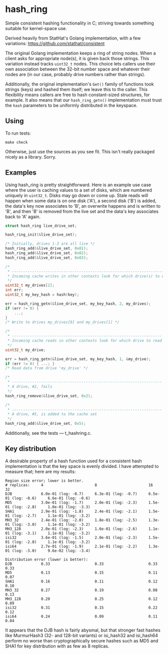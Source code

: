 hash\_ring
=========

Simple consistent hashing functionality in C; striving towards something
suitable for kernel-space use.

Derived heavily from StatHat's Golang implementation, with a few variations:
https://github.com/stathat/consistent

The original Golang implementation keeps a ring of string nodes. When a client
asks for appropriate node(s), it is given back those strings. This variation
instead tracks `uint32_t` nodes. This choice lets callers use their own
association between the 32-bit number space and whatever their nodes are (in
our case, probably drive numbers rather than strings).

Additionally, the original implementation's `Get()` family of functions took
strings (keys) and hashed them itself; we leave this to the caller. This
flexibility means callers are free to hash constant-sized structures, for
example. It also means that our `hash_ring_getn()` implementation must trust
the `hash` parameters to be uniformly distributed in the keyspace.

Using
-----

To run tests:

    make check

Otherwise, just use the sources as you see fit. This isn't really packaged
nicely as a library. Sorry.

Examples
--------

Using hash\_ring is pretty straightforward. Here is an example use case where
the user is caching values to a set of disks, which are numbered uniquely in
`uint32_t`. Disks may go down or come up. Stale reads will happen when some
data is on one disk ('A'), a second disk ('B') is added, the data's key now
associates to 'B', an overwrite happens and is written to 'B', and then 'B' is
removed from the live set and the data's key associates back to 'A' again.

```c
struct hash_ring live_drive_set;

hash_ring_init(&live_drive_set);

/* Initially, drives 1-3 are all live */
hash_ring_add(&live_drive_set, 0x01);
hash_ring_add(&live_drive_set, 0x02);
hash_ring_add(&live_drive_set, 0x03);

/*
 * ------------------------------------------------------------------------
 * Incoming cache writes in other contexts look for which drive(s) to write
 */
uint32_t my_drives[2];
int err;
uint32_t my_key_hash = hash(key);

err = hash_ring_getn(&live_drive_set, my_key_hash, 2, my_drives);
if (err != 0) {
    ...;
}
/* Write to drives my_drives[0] and my_drives[1] */

/*
 * -------------------------------------------------------------------
 * Incoming cache reads in other contexts look for which drive to read
 */
uint32_t my_drive;

err = hash_ring_getn(&live_drive_set, my_key_hash, 1, &my_drive);
if (err != 0) { ...; }
/* Read data from drive 'my_drive' */

/*
 * -------------------------------------------------------------------
 * A drive, #2, fails
 */
hash_ring_remove(&live_drive_set, 0x2);

/*
 * -------------------------------------------------------------------
 * A drive, #5, is added to the cache set
 */
hash_ring_add(&live_drive_set, 0x5);
```

Additionally, see the tests — t\_hashring.c.

Key distribution
----------------

A desirable property of a hash function used for a consistent hash
implementation is that the key space is evenly divided. I have attempted to
measure that; here are my results:

    Region size error; lower is better.
    # replicas:     4                       8                       16                      32
    DJB             6.0e-01 (log: -0.7)     6.3e-01 (log: -0.7)     6.5e-01 (log: -0.6)     6.6e-01 (log: -0.6)
    MD5             3.0e-01 (log: -1.7)     2.0e-01 (log: -2.3)     1.5e-01 (log: -2.8)     1.0e-01 (log: -3.3)
    SHA1            2.9e-01 (log: -1.8)     2.4e-01 (log: -2.1)     1.5e-01 (log: -2.7)     1.1e-01 (log: -3.2)
    MH3_32          2.4e-01 (log: -2.0)     1.8e-01 (log: -2.5)     1.3e-01 (log: -3.0)     1.1e-01 (log: -3.2)
    MH3_128         2.0e-01 (log: -2.3)     1.6e-01 (log: -2.6)     1.1e-01 (log: -3.1)     1.1e-01 (log: -3.2)
    isi32           3.6e-01 (log: -1.5)     2.0e-01 (log: -2.3)     1.5e-01 (log: -2.8)     1.1e-01 (log: -3.2)
    isi64           2.7e-01 (log: -1.9)     2.1e-01 (log: -2.2)     1.3e-01 (log: -3.0)     9.6e-02 (log: -3.4)
    
    Distribution error (lower is better):
    DJB             0.33                    0.33                    0.33                    0.33
    MD5             0.13                    0.15                    0.11                    0.07
    SHA1            0.16                    0.11                    0.12                    0.10
    MH3_32          0.27                    0.19                    0.08                    0.13
    MH3_128         0.20                    0.25                    0.12                    0.09
    isi32           0.31                    0.15                    0.22                    0.12
    isi64           0.24                    0.09                    0.11                    0.04

It appears that the DJB hash is fairly abysmal, but that stronger fast hashes
like MurmurHash3 (32- and 128-bit variants) or isi_hash32 and isi_hash64
perform no worse than cryptographically secure hashes such as MD5 and SHA1 for
key distribution with as few as 8 replicas.
